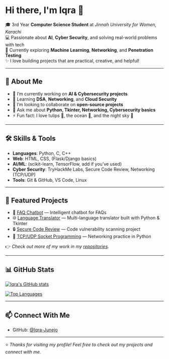 # Hi there, I'm Iqra 👋  

🎓 3rd Year **Computer Science Student** at *Jinnah University for Women, Karachi*  
💻 Passionate about **AI**, **Cyber Security**, and solving real-world problems with tech  
🌱 Currently exploring **Machine Learning**, **Networking**, and **Penetration Testing**  
✨ I love building projects that are practical, creative, and helpful!  

---

## 🚀 About Me
- 🔭 I’m currently working on **AI & Cybersecurity projects**  
- 🌱 Learning **DSA**, **Networking**, and **Cloud Security**  
- 👯 I’m looking to collaborate on **open-source projects**  
- 💬 Ask me about **Python, Tkinter, Networking, Cybersecurity basics**  
- ⚡ Fun fact: I love tulips 🌷, the ocean 🌊, and the night sky 🌌  

---

## 🛠️ Skills & Tools  

- **Languages**: Python, C, C++  
- **Web**: HTML, CSS, (Flask/Django basics)  
- **AI/ML**: (scikit-learn, TensorFlow, add if you’ve used)  
- **Cyber Security**: TryHackMe Labs, Secure Code Review, Networking (TCP/UDP)  
- **Tools**: Git & GitHub, VS Code, Linux  

---

## 📌 Featured Projects  

- 🤖 [FAQ Chatbot](https://github.com/Iqra-Junejo/FAQ_Chatbot) — Intelligent chatbot for FAQs  
- 🌐 [Language Translator](https://github.com/Iqra-Junejo/Language-translator) — Multi-language translator built with Python & Tkinter  
- 🔒 [Secure Code Review](https://github.com/Iqra-Junejo/SecureCodeReview) — Code vulnerability scanning project  
- 📡 [TCP/UDP Socket Programming](https://github.com/Iqra-Junejo/TCP-UDP-Socket) — Networking practice in Python  

👉 *Check out more of my work in my [repositories](https://github.com/Iqra-Junejo?tab=repositories).*  

---

## 📊 GitHub Stats  

[![Iqra's GitHub stats](https://github-readme-stats.vercel.app/api?username=Iqra-Junejo&show_icons=true&theme=radical)](https://github.com/anuraghazra/github-readme-stats)  

[![Top Languages](https://github-readme-stats.vercel.app/api/top-langs/?username=Iqra-Junejo&layout=compact&theme=radical)](https://github.com/anuraghazra/github-readme-stats)

---

## 📫 Connect With Me  

- GitHub: [@Iqra-Junejo](https://github.com/Iqra-Junejo)  
---

⭐ *Thanks for visiting my profile! Feel free to check out my projects and connect with me.*  

